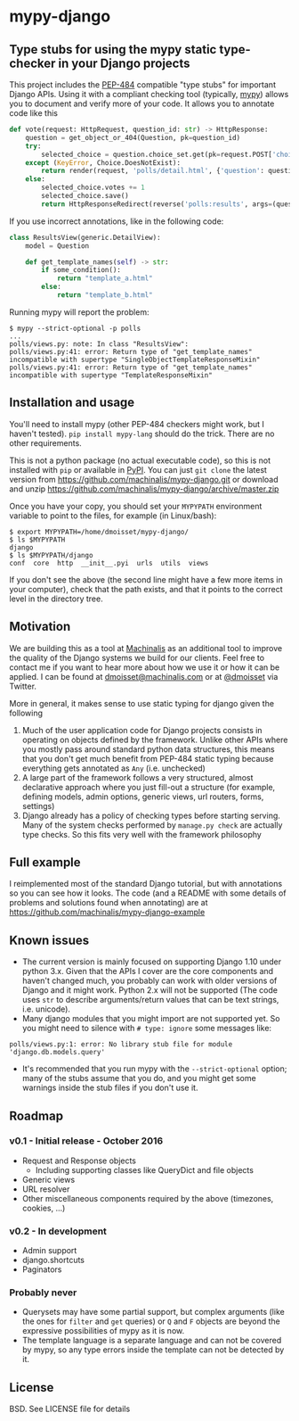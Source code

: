 # mypy-django
## Type stubs for using the mypy static type-checker in your Django projects

This project includes the [PEP-484](https://www.python.org/dev/peps/pep-0484/) compatible "type stubs" for important Django APIs. Using it with
a compliant checking tool (typically, [mypy](http://mypy-lang.org/)) allows you to document and
verify more of your code. It allows you to annotate code like this

```python
def vote(request: HttpRequest, question_id: str) -> HttpResponse:
    question = get_object_or_404(Question, pk=question_id)
    try:
        selected_choice = question.choice_set.get(pk=request.POST['choice'])
    except (KeyError, Choice.DoesNotExist):
        return render(request, 'polls/detail.html', {'question': question})
    else:
        selected_choice.votes += 1
        selected_choice.save()
        return HttpResponseRedirect(reverse('polls:results', args=(question.id,)))
```

If you use incorrect annotations, like in the following code:

```python
class ResultsView(generic.DetailView):
    model = Question

    def get_template_names(self) -> str:
        if some_condition():
            return "template_a.html"
        else:
            return "template_b.html"
```

Running mypy will report the problem:

```
$ mypy --strict-optional -p polls
...
polls/views.py: note: In class "ResultsView":
polls/views.py:41: error: Return type of "get_template_names" incompatible with supertype "SingleObjectTemplateResponseMixin"
polls/views.py:41: error: Return type of "get_template_names" incompatible with supertype "TemplateResponseMixin"

```

## Installation and usage

You'll need to install mypy (other PEP-484 checkers might work, but I haven't tested).
`pip install mypy-lang` should do the trick. There are no other requirements.

This is not a python package (no actual executable code), so this is not installed with `pip` or
available in [PyPI](https://pypi.python.org/pypi). You can just `git clone` the latest version from
https://github.com/machinalis/mypy-django.git or download and unzip https://github.com/machinalis/mypy-django/archive/master.zip

Once you have your copy, you should set your `MYPYPATH` environment variable to point to the files,
for example (in Linux/bash):

```
$ export MYPYPATH=/home/dmoisset/mypy-django/
$ ls $MYPYPATH
django
$ ls $MYPYPATH/django
conf  core  http  __init__.pyi  urls  utils  views

```

If you don't see the above (the second line might have a few more items in your computer), check
that the path exists, and that it points to the correct level in the directory tree.

## Motivation

We are building this as a tool at [Machinalis](http://www.machinalis.com) as an additional tool to
improve the quality of the Django systems we build for our clients. Feel free to contact me if you want to hear more about
how we use it or how it can be applied.
I can be found at dmoisset@machinalis.com or at [@dmoisset](http://twitter.com/dmoisset) via
Twitter.

More in general, it makes sense to use static typing for django given the following

1. Much of the user application code for Django projects consists in operating on objects defined
   by the framework. Unlike other APIs where you mostly pass around standard python data structures,
   this means that you don't get much benefit from PEP-484 static typing because everything gets
   annotated as `Any` (i.e. unchecked)
2. A large part of the framework follows a very structured, almost declarative approach where you
   just fill-out a structure (for example, defining models, admin options, generic views, url
   routers, forms, settings)
3. Django already has a policy of checking types before starting serving. Many of the system checks
   performed by `manage.py check` are actually type checks. So this fits very well with the
   framework philosophy

## Full example

I reimplemented most of the standard Django tutorial, but with annotations so you can see how it
looks. The code (and a README with some details of problems and solutions found when annotating) are at
https://github.com/machinalis/mypy-django-example

## Known issues

* The current version is mainly focused on supporting Django 1.10 under python 3.x. Given that the
APIs I cover are the core components and haven't changed much, you probably can work with older
versions of Django and it might work. Python 2.x will not be supported (The code uses `str` to
describe arguments/return values that can be text strings, i.e. unicode).
* Many django modules that you might import are not supported yet. So you might need to silence
with `# type: ignore` some messages like:
```
polls/views.py:1: error: No library stub file for module 'django.db.models.query'
```
* It's recommended that you run mypy with the `--strict-optional` option; many of the stubs assume
that you do, and you might get some warnings inside the stub files if you don't use it.

## Roadmap

### v0.1 - Initial release - October 2016

* Request and Response objects
    * Including supporting classes like QueryDict and file objects
* Generic views
* URL resolver
* Other miscellaneous components required by the above (timezones, cookies, ...)

### v0.2 - In development

* Admin support
* django.shortcuts
* Paginators

### Probably never

* Querysets may have some partial support, but complex arguments (like the ones for `filter` and
`get` queries) or `Q` and `F` objects are beyond the expressive possibilities of mypy as it is now.
* The template language is a separate language and can not be covered by mypy, so any type errors
inside the template can not be detected by it.

## License

BSD. See LICENSE file for details